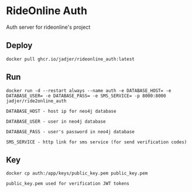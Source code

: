 # RideOnline Auth
Auth server for rideonline's project

Deploy
---
```shell
docker pull ghcr.io/jadjer/rideonline_auth:latest
```

Run
---
```shell
docker run -d --restart always --name auth -e DATABASE_HOST= -e DATABASE_USER= -e DATABASE_PASS= -e SMS_SERVICE= -p 8000:8000 jadjer/ride2online_auth
```
`DATABASE_HOST - host ip for neo4j database`

`DATABASE_USER - user in neo4j database`

`DATABASE_PASS - user's password in neo4j database`

`SMS_SERVICE - http link for sms service (for send verification codes)`

Key
---
```shell
docker cp auth:/app/keys/public_key.pem public_key.pem
```

`public_key.pem used for verification JWT tokens`